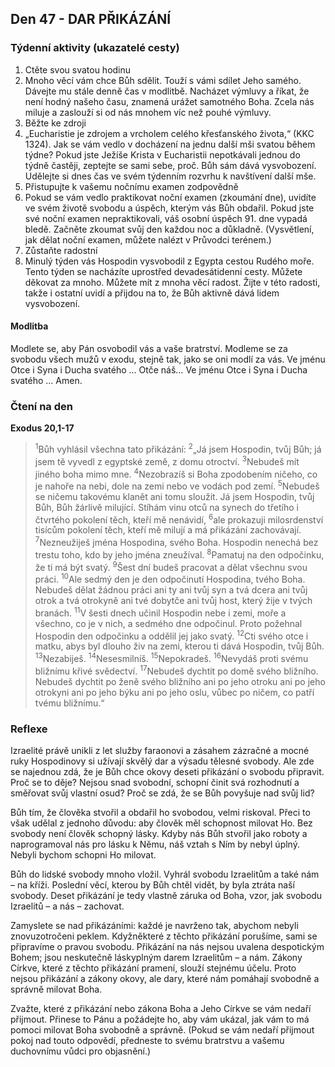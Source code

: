 ## Den 47 - DAR PŘIKÁZÁNÍ

### Týdenní aktivity (ukazatelé cesty)

1. Ctěte svou svatou hodinu
1. Mnoho věcí vám chce Bůh sdělit. Touží s vámi sdílet Jeho samého. Dávejte mu stále denně čas v modlitbě. Nacházet výmluvy a říkat, že není hodný našeho času, znamená urážet samotného Boha. Zcela nás miluje a zaslouží si od nás mnohem víc než pouhé výmluvy.
1. Běžte ke zdroji
1. „Eucharistie je zdrojem a vrcholem celého křesťanského života,“ (KKC 1324). Jak se vám vedlo v docházení na jednu další mši svatou během týdne? Pokud jste Ježíše Krista v Eucharistii nepotkávali jednou do týdně častěji, zeptejte se sami sebe, proč. Bůh sám dává vysvobození. Udělejte si dnes čas ve svém týdenním rozvrhu k navštívení další mše.
1. Přistupujte k vašemu nočnímu examen zodpovědně
1. Pokud se vám vedlo praktikovat noční examen (zkoumání dne), uvidíte ve svém životě svobodu a úspěch, kterým vás Bůh obdařil. Pokud jste své noční examen nepraktikovali, váš osobní úspěch 91. dne vypadá bledě. Začněte zkoumat svůj den každou noc a důkladně. (Vysvětlení, jak dělat noční examen, můžete nalézt v Průvodci terénem.)
1. Zůstaňte radostní
1. Minulý týden vás Hospodin vysvobodil z Egypta cestou Rudého moře. Tento týden se nacházíte uprostřed devadesátidenní cesty. Můžete děkovat za mnoho. Můžete mít z mnoha věcí radost. Žijte v této radosti, takže i ostatní uvidí a přijdou na to, že Bůh aktivně dává lidem vysvobození.

#### Modlitba

Modlete se, aby Pán osvobodil vás a vaše bratrství.
Modleme se za svobodu všech mužů v exodu, stejně tak, jako se oni modlí za vás.
Ve jménu Otce i Syna i Ducha svatého … Otče náš… Ve jménu Otce i Syna i Ducha svatého … Amen.

### Čtení na den

**Exodus 20,1-17**

> <sup>1</sup>Bůh vyhlásil všechna tato přikázání:
> <sup>2</sup>„Já jsem Hospodin, tvůj Bůh; já jsem tě vyvedl z egyptské země, z domu otroctví.
> <sup>3</sup>Nebudeš mít jiného boha mimo mne.
> <sup>4</sup>Nezobrazíš si Boha zpodobením ničeho, co je nahoře na nebi, dole na zemi nebo ve vodách pod zemí.
> <sup>5</sup>Nebudeš se ničemu takovému klanět ani tomu sloužit. Já jsem Hospodin, tvůj Bůh, Bůh žárlivě milující. Stíhám vinu otců na synech do třetího i čtvrtého pokolení těch, kteří mě nenávidí,
> <sup>6</sup>ale prokazuji milosrdenství tisícům pokolení těch, kteří mě milují a má přikázání zachovávají.
> <sup>7</sup>Nezneužiješ jména Hospodina, svého Boha. Hospodin nenechá bez trestu toho, kdo by jeho jména zneužíval.
> <sup>8</sup>Pamatuj na den odpočinku, že ti má být svatý.
> <sup>9</sup>Šest dní budeš pracovat a dělat všechnu svou práci.
> <sup>10</sup>Ale sedmý den je den odpočinutí Hospodina, tvého Boha. Nebudeš dělat žádnou práci ani ty ani tvůj syn a tvá dcera ani tvůj otrok a tvá otrokyně ani tvé dobytče ani tvůj host, který žije v tvých branách.
> <sup>11</sup>V šesti dnech učinil Hospodin nebe i zemi, moře a všechno, co je v nich, a sedmého dne odpočinul. Proto požehnal Hospodin den odpočinku a oddělil jej jako svatý.
> <sup>12</sup>Cti svého otce i matku, abys byl dlouho živ na zemi, kterou ti dává Hospodin, tvůj Bůh.
> <sup>13</sup>Nezabiješ.
> <sup>14</sup>Nesesmilníš.
> <sup>15</sup>Nepokradeš.
> <sup>16</sup>Nevydáš proti svému bližnímu křivé svědectví.
> <sup>17</sup>Nebudeš dychtit po domě svého bližního. Nebudeš dychtit po ženě svého bližního ani po jeho otroku ani po jeho otrokyni ani po jeho býku ani po jeho oslu, vůbec po ničem, co patří tvému bližnímu.“

### Reflexe

Izraelité právě unikli z let služby faraonovi a zásahem zázračné a mocné ruky Hospodinovy si užívají skvělý
dar a výsadu tělesné svobody. Ale zde se najednou zdá, že je Bůh chce okovy deseti přikázání o svobodu
připravit. Proč se to děje? Nejsou snad svobodní, schopní činit svá rozhodnutí a směřovat svůj vlastní osud?
Proč se zdá, že se Bůh povyšuje nad svůj lid?

Bůh tím, že člověka stvořil a obdařil ho svobodou, velmi riskoval. Přeci to však udělal z jednoho důvodu: aby
člověk měl schopnost milovat Ho. Bez svobody není člověk schopný lásky. Kdyby nás Bůh stvořil jako roboty
a naprogramoval nás pro lásku k Němu, náš vztah s Ním by nebyl úplný. Nebyli bychom schopni Ho milovat.

Bůh do lidské svobody mnoho vložil. Vyhrál svobodu Izraelitům a také nám – na kříži. Poslední věcí, kterou
by Bůh chtěl vidět, by byla ztráta naší svobody. Deset přikázání je tedy vlastně záruka od Boha, vzor, jak
svobodu Izraelitů – a nás – zachovat.

Zamyslete se nad přikázáními: každé je navrženo tak, abychom nebyli znovuzotročeni peklem. Kdyžněkteré
z těchto přikázání porušíme, sami se připravíme o pravou svobodu. Přikázání na nás nejsou uvalena
despotickým Bohem; jsou neskutečně láskyplným darem Izraelitům – a nám. Zákony Církve, které z těchto
přikázání pramení, slouží stejnému účelu. Proto nejsou přikázání a zákony okovy, ale dary, které nám pomáhají
svobodně a správně milovat Boha.

Zvažte, které z přikázání nebo zákona Boha a Jeho Církve se vám nedaří přijmout. Přinese to Pánu a požádejte
ho, aby vám ukázal, jak vám to má pomoci milovat Boha svobodně a správně. (Pokud se vám nedaří přijmout
pokoj nad touto odpovědí, předneste to svému bratrstvu a vašemu duchovnímu vůdci pro objasnění.)
